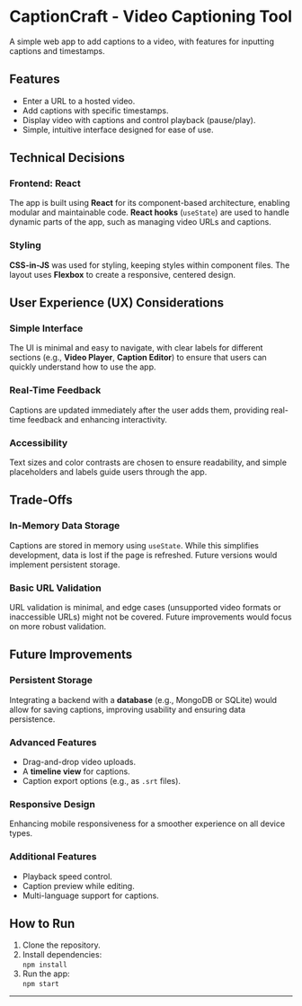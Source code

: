 # CaptionCraft - Video Captioning Tool

A simple web app to add captions to a video, with features for inputting captions and timestamps.

## **Features**

- Enter a URL to a hosted video.
- Add captions with specific timestamps.
- Display video with captions and control playback (pause/play).
- Simple, intuitive interface designed for ease of use.

## **Technical Decisions**

### Frontend: React

The app is built using **React** for its component-based architecture, enabling modular and maintainable code. **React hooks** (`useState`) are used to handle dynamic parts of the app, such as managing video URLs and captions.

### Styling

**CSS-in-JS** was used for styling, keeping styles within component files. The layout uses **Flexbox** to create a responsive, centered design.

## **User Experience (UX) Considerations**

### Simple Interface

The UI is minimal and easy to navigate, with clear labels for different sections (e.g., **Video Player**, **Caption Editor**) to ensure that users can quickly understand how to use the app.

### Real-Time Feedback

Captions are updated immediately after the user adds them, providing real-time feedback and enhancing interactivity.

### Accessibility

Text sizes and color contrasts are chosen to ensure readability, and simple placeholders and labels guide users through the app.

## **Trade-Offs**

### In-Memory Data Storage

Captions are stored in memory using `useState`. While this simplifies development, data is lost if the page is refreshed. Future versions would implement persistent storage.

### Basic URL Validation

URL validation is minimal, and edge cases (unsupported video formats or inaccessible URLs) might not be covered. Future improvements would focus on more robust validation.

## **Future Improvements**

### Persistent Storage

Integrating a backend with a **database** (e.g., MongoDB or SQLite) would allow for saving captions, improving usability and ensuring data persistence.

### Advanced Features

- Drag-and-drop video uploads.
- A **timeline view** for captions.
- Caption export options (e.g., as `.srt` files).

### Responsive Design

Enhancing mobile responsiveness for a smoother experience on all device types.

### Additional Features

- Playback speed control.
- Caption preview while editing.
- Multi-language support for captions.

## **How to Run**

1. Clone the repository.
2. Install dependencies:  
   `npm install`
3. Run the app:  
   `npm start`

---
